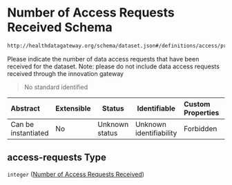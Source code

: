 # Number of Access Requests Received Schema

```txt
http://healthdatagateway.org/schema/dataset.json#/definitions/access/properties/access-requests
```

Please indicate the number of data access requests that have been received for the dataset. Note: please do not include data access requests received through the innovation gateway


> No standard identified
>

| Abstract            | Extensible | Status         | Identifiable            | Custom Properties | Additional Properties | Access Restrictions | Defined In                                                                 |
| :------------------ | ---------- | -------------- | ----------------------- | :---------------- | --------------------- | ------------------- | -------------------------------------------------------------------------- |
| Can be instantiated | No         | Unknown status | Unknown identifiability | Forbidden         | Allowed               | none                | [dataset.schema.json\*](../out/dataset.schema.json "open original schema") |

## access-requests Type

`integer` ([Number of Access Requests Received](dataset-definitions-access-properties-number-of-access-requests-received-1.md))
